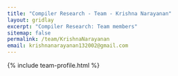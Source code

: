 ```yaml
---
title: "Compiler Research - Team - Krishna Narayanan"
layout: gridlay
excerpt: "Compiler Research: Team members"
sitemap: false
permalink: /team/KrishnaNarayanan
email: krishnanarayanan132002@gmail.com
---
```


{% include team-profile.html %}
